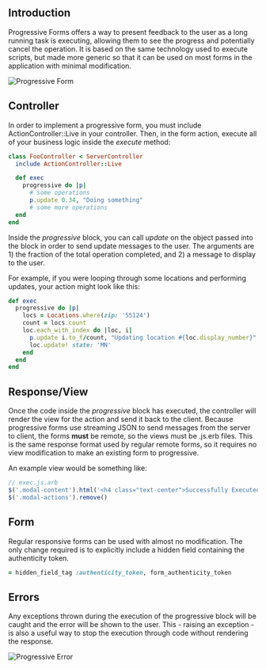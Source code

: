 ## Introduction 

Progressive Forms offers a way to present feedback to the user as a long running task is executing, allowing them to see the progress and potentially cancel the operation. It is based on the same technology used to execute scripts, but made more generic so that it can be used on most forms in the application with minimal modification.

![Progressive Form](https://dl.dropboxusercontent.com/s/ihik7a9qqzqn670/Screenshot%202017-04-04%2011.01.33.png)

## Controller 

In order to implement a progressive form, you must include ActionController::Live in your controller. Then, in the form action, execute all of your business logic inside the _execute_ method: 

```ruby
class FooController < ServerController 
  include ActionController::Live

  def exec
    progressive do |p|
      # some operations
      p.update 0.34, "Doing something"
      # some more operations
  end
end
```

Inside the _progressive_ block, you can call _update_ on the object passed into the block in order to send update messages to the user. The arguments are 1) the fraction of the total operation completed, and 2) a message to display to the user. 

For example, if you were looping through some locations and performing updates, your action might look like this: 

```ruby
def exec
  progressive do |p|
    locs = Locations.where(zip: '55124')
    count = locs.count
    loc.each_with_index do |loc, i|
      p.update i.to_f/count, "Updating location #{loc.display_number}"
      loc.update! state: 'MN'
    end
  end
end
```

## Response/View

Once the code inside the _progressive_ block has executed, the controller will render the view for the action and send it back to the client. Because progressive forms use streaming JSON to send messages from the server to client, the forms **must** be remote, so the views must be .js.erb files. This is the same response format used by regular remote forms, so it requires no view modification to make an existing form to progressive.

An example view would be something like:

```javascript
// exec.js.arb
$('.modal-content').html('<h4 class="text-center">Successfully Executed Progressive Form</h4>')
$('.modal-actions').remove()
```

## Form

Regular responsive forms can be used with almost no modification. The only change required is to explicitly include a hidden field containing the authenticity token.

```ruby
= hidden_field_tag :authenticity_token, form_authenticity_token
```

## Errors 

Any exceptions thrown during the execution of the progressive block will be caught and the error will be shown to the user. This - raising an exception - is also a useful way to stop the execution through code without rendering the response.

![Progressive Error](https://dl.dropboxusercontent.com/s/qwxtbqksj8o1pz6/Screenshot%202017-04-04%2011.08.49.png)

